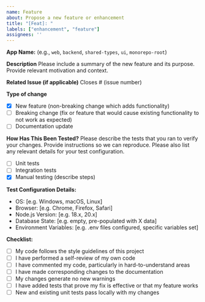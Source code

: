 ```yaml
---
name: Feature
about: Propose a new feature or enhancement
title: "[Feat]: "
labels: ["enhancement", "feature"]
assignees: ''
---
```


**App Name:** (e.g., `web`, `backend`, `shared-types`, `ui`, `monorepo-root`)

**Description**
Please include a summary of the new feature and its purpose. Provide relevant motivation and context.

**Related Issue (if applicable)**
Closes # (issue number)

**Type of change**
- [x] New feature (non-breaking change which adds functionality)
- [ ] Breaking change (fix or feature that would cause existing functionality to not work as expected)
- [ ] Documentation update

**How Has This Been Tested?**
Please describe the tests that you ran to verify your changes. Provide instructions so we can reproduce. Please also list any relevant details for your test configuration.

- [ ] Unit tests
- [ ] Integration tests
- [x] Manual testing (describe steps)

**Test Configuration Details:**
- OS: [e.g. Windows, macOS, Linux]
- Browser: [e.g. Chrome, Firefox, Safari]
- Node.js Version: [e.g. 18.x, 20.x]
- Database State: [e.g. empty, pre-populated with X data]
- Environment Variables: [e.g. .env files configured, specific variables set]

**Checklist:**
- [ ] My code follows the style guidelines of this project
- [ ] I have performed a self-review of my own code
- [ ] I have commented my code, particularly in hard-to-understand areas
- [ ] I have made corresponding changes to the documentation
- [ ] My changes generate no new warnings
- [ ] I have added tests that prove my fix is effective or that my feature works
- [ ] New and existing unit tests pass locally with my changes
